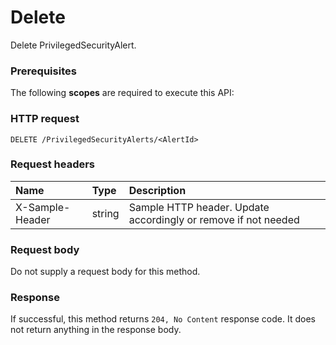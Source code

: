 # Delete

Delete PrivilegedSecurityAlert.
### Prerequisites
The following **scopes** are required to execute this API: 
### HTTP request
<!-- { "blockType": "ignored" } -->
```http
DELETE /PrivilegedSecurityAlerts/<AlertId>

```
### Request headers
| Name       | Type | Description|
|:---------------|:--------|:----------|
| X-Sample-Header  | string  | Sample HTTP header. Update accordingly or remove if not needed|

### Request body
Do not supply a request body for this method.


### Response
If successful, this method returns `204, No Content` response code. It does not return anything in the response body.


<!-- uuid: 43bebe10-3fb3-46c6-8488-60f502db7848
2015-10-16 21:11:01 UTC -->
<!-- {
  "type": "#page.annotation",
  "description": "Delete",
  "keywords": "",
  "section": "documentation",
  "tocPath": ""
}-->